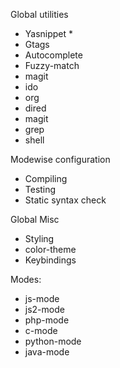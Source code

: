 Global utilities
 - Yasnippet *
 - Gtags
 - Autocomplete
 - Fuzzy-match
 - magit
 - ido
 - org
 - dired
 - magit
 - grep
 - shell

Modewise configuration
 - Compiling
 - Testing
 - Static syntax check

Global Misc
 - Styling
  - color-theme
 - Keybindings

Modes:
 - js-mode
 - js2-mode
 - php-mode
 - c-mode
 - python-mode
 - java-mode